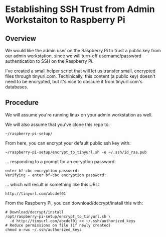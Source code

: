 Establishing SSH Trust from Admin Workstaiton to Raspberry Pi
================

Overview
----------------

We would like the admin user on the Raspberry Pi to trust
a public key from our admin workstation, since we will
turn-off username/password authentication to SSH on the
Raspberry Pi.

I've created a small helper script that will let us transfer
small, encrypted files through tinyurl.com. Techinically,
this content (a public key) doesn't need to be encrypted,
but it's nice to obscure it from tinyurl.com's databases.


Procedure
----------------

We will assume you're running linux on your admin workstation
as well.

We will also assume that you've clone this repo to:

	~/raspberry-pi-setup/

From here, you can encrypt your default public ssh key with:

	~/raspberry-pi-setup/encrypt_to_tinyurl.sh -e ~/.ssh/id_rsa.pub

... responding to a prompt for an ecryption password:

	enter bf-cbc encryption password:
	Verifying - enter bf-cbc encryption password:

... which will result in something like this URL:

	http://tinyurl.com/abcdef01

From the Raspberry Pi, you can download/decrypt/install this with:

	# Download/decrypt/install
	/opt/raspberry-pi-setup/encrypt_to_tinyurl.sh \
	  -d http://tinyurl.com/abcdef01 >> ~/.ssh/authorized_keys
	# Reduce permissions on file (if newly created)
	chmod o-rwx ~/.ssh/authorized_keys

